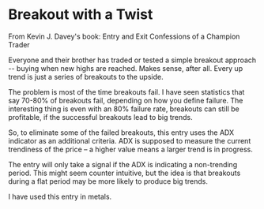 # Breakout with a Twist

From Kevin J. Davey's book: Entry and Exit Confessions of a Champion Trader

Everyone and their brother has traded or tested a simple breakout approach -- buying when new highs are reached. 
Makes sense, after all. Every up trend is just a series of breakouts to the upside.

The problem is most of the time breakouts fail. 
I have seen statistics that say 70-80% of breakouts fail, depending on how you define failure. 
The interesting thing is even with an 80% failure rate, breakouts can still be profitable, 
if the successful breakouts lead to big trends.

So, to eliminate some of the failed breakouts, this entry uses the ADX indicator as an additional criteria. 
ADX is supposed to measure the current trendiness of the price – a higher value means a larger trend is in progress.

The entry will only take a signal if the ADX is indicating a non-trending period. 
This might seem counter intuitive, but the idea is that breakouts during a flat period may be more likely to produce big trends.

I have used this entry in metals.

